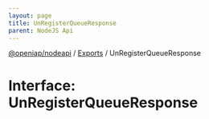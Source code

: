```yaml
---
layout: page
title: UnRegisterQueueResponse
parent: NodeJS Api
---
```

[@openiap/nodeapi](../README.html) / [Exports](../modules.html) / UnRegisterQueueResponse

# Interface: UnRegisterQueueResponse
